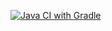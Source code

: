 [![Java CI with Gradle](https://github.com/dmitriy91pozdeev/AutomationHW6/actions/workflows/blank.yml/badge.svg)](https://github.com/dmitriy91pozdeev/AutomationHW6/actions/workflows/blank.yml)
